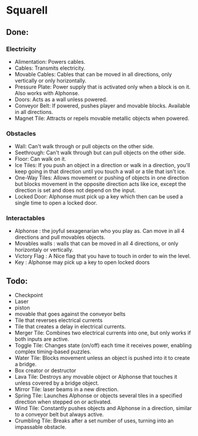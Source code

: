 # Squarell

## Done:

### Electricity
- Alimentation: Powers cables.
- Cables: Transmits electricity.
- Movable Cables: Cables that can be moved in all directions, only vertically or only horizontally.
- Pressure Plate: Power supply that is activated only when a block is on it. Also works with Alphonse.
- Doors: Acts as a wall unless powered.
- Conveyor Belt: If powered, pushes player and movable blocks. Available in all directions.
- Magnet Tile: Attracts or repels movable metallic objects when powered.

### Obstacles
- Wall: Can't walk through or pull objects on the other side.
- Seethrough: Can't walk through but can pull objects on the other side.
- Floor: Can walk on it.
- Ice Tiles: If you push an object in a direction or walk in a direction, you'll keep going in that direction until you touch a wall or a tile that isn't ice.
- One-Way Tiles: Allows movement or pushing of objects in one direction but blocks movement in the opposite direction acts like ice, except the direction is set and does not depend on the input.
- Locked Door: Alphonse must pick up a key which then can be used a single time to open a locked door.

### Interactables
- Alphonse : the joyful sexagenarian who you play as. Can move in all 4 directions and pull movables objects.
- Movables walls : walls that can be moved in all 4 directions, or only horizontaly or vertically.
- Victory Flag : A Nice flag that you have to touch in order to win the level.
- Key : Alphonse may pick up a key to open locked doors

## Todo:
- Checkpoint
- Laser
- piston
- movable that goes against the conveyor belts
- Tile that reverses electrical currents
- Tile that creates a delay in electrical currents.
- Merger Tile: Combines two electrical currents into one, but only works if both inputs are active.
- Toggle Tile: Changes state (on/off) each time it receives power, enabling complex timing-based puzzles.
- Water Tile: Blocks movement unless an object is pushed into it to create a bridge.
- Box creator or destructor
- Lava Tile: Destroys any movable object or Alphonse that touches it unless covered by a bridge object.
- Mirror Tile: laser beams in a new direction.
- Spring Tile: Launches Alphonse or objects several tiles in a specified direction when stepped on or activated.
- Wind Tile: Constantly pushes objects and Alphonse in a direction, similar to a conveyor belt but always active.
- Crumbling Tile: Breaks after a set number of uses, turning into an impassable obstacle.